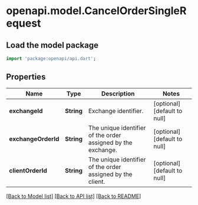 # openapi.model.CancelOrderSingleRequest

## Load the model package
```dart
import 'package:openapi/api.dart';
```

## Properties
Name | Type | Description | Notes
------------ | ------------- | ------------- | -------------
**exchangeId** | **String** | Exchange identifier. | [optional] [default to null]
**exchangeOrderId** | **String** | The unique identifier of the order assigned by the exchange. | [optional] [default to null]
**clientOrderId** | **String** | The unique identifier of the order assigned by the client. | [optional] [default to null]

[[Back to Model list]](../README.md#documentation-for-models) [[Back to API list]](../README.md#documentation-for-api-endpoints) [[Back to README]](../README.md)


